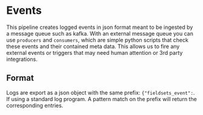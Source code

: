 # Events

This pipeline creates logged events in json format meant to be ingested by a message queue such as kafka. With an external message queue you can use `producers` and `consumers`, which are simple python scripts that check these events and their contained meta data. This allows us to fire any external events or triggers that may need human attention or 3rd party integrations.

## Format

Logs are export as a json object with the same prefix: `{"fieldsets_event":`. If using a standard log program. A pattern match on the prefix will return the corresponding entries.

